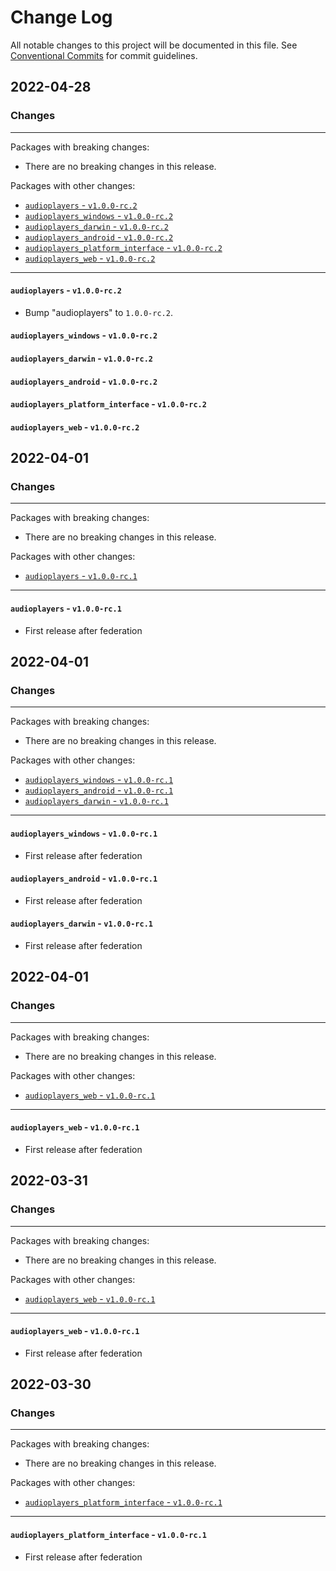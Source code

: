 # Change Log

All notable changes to this project will be documented in this file.
See [Conventional Commits](https://conventionalcommits.org) for commit guidelines.

## 2022-04-28

### Changes

---

Packages with breaking changes:

 - There are no breaking changes in this release.

Packages with other changes:

 - [`audioplayers` - `v1.0.0-rc.2`](#audioplayers---v100-rc2)
 - [`audioplayers_windows` - `v1.0.0-rc.2`](#audioplayers_windows---v100-rc2)
 - [`audioplayers_darwin` - `v1.0.0-rc.2`](#audioplayers_darwin---v100-rc2)
 - [`audioplayers_android` - `v1.0.0-rc.2`](#audioplayers_android---v100-rc2)
 - [`audioplayers_platform_interface` - `v1.0.0-rc.2`](#audioplayers_platform_interface---v100-rc2)
 - [`audioplayers_web` - `v1.0.0-rc.2`](#audioplayers_web---v100-rc2)

---

#### `audioplayers` - `v1.0.0-rc.2`

 - Bump "audioplayers" to `1.0.0-rc.2`.

#### `audioplayers_windows` - `v1.0.0-rc.2`

#### `audioplayers_darwin` - `v1.0.0-rc.2`

#### `audioplayers_android` - `v1.0.0-rc.2`

#### `audioplayers_platform_interface` - `v1.0.0-rc.2`

#### `audioplayers_web` - `v1.0.0-rc.2`


## 2022-04-01

### Changes

---

Packages with breaking changes:

 - There are no breaking changes in this release.

Packages with other changes:

 - [`audioplayers` - `v1.0.0-rc.1`](#audioplayers---v100-rc1)

---

#### `audioplayers` - `v1.0.0-rc.1`

 - First release after federation


## 2022-04-01

### Changes

---

Packages with breaking changes:

 - There are no breaking changes in this release.

Packages with other changes:

 - [`audioplayers_windows` - `v1.0.0-rc.1`](#audioplayers_windows---v100-rc1)
 - [`audioplayers_android` - `v1.0.0-rc.1`](#audioplayers_android---v100-rc1)
 - [`audioplayers_darwin` - `v1.0.0-rc.1`](#audioplayers_darwin---v100-rc1)

---

#### `audioplayers_windows` - `v1.0.0-rc.1`

 - First release after federation

#### `audioplayers_android` - `v1.0.0-rc.1`

 - First release after federation

#### `audioplayers_darwin` - `v1.0.0-rc.1`

 - First release after federation


## 2022-04-01

### Changes

---

Packages with breaking changes:

 - There are no breaking changes in this release.

Packages with other changes:

 - [`audioplayers_web` - `v1.0.0-rc.1`](#audioplayers_web---v100-rc1)

---

#### `audioplayers_web` - `v1.0.0-rc.1`

 - First release after federation


## 2022-03-31

### Changes

---

Packages with breaking changes:

 - There are no breaking changes in this release.

Packages with other changes:

 - [`audioplayers_web` - `v1.0.0-rc.1`](#audioplayers_web---v100-rc1)

---

#### `audioplayers_web` - `v1.0.0-rc.1`

 - First release after federation


## 2022-03-30

### Changes

---

Packages with breaking changes:

 - There are no breaking changes in this release.

Packages with other changes:

 - [`audioplayers_platform_interface` - `v1.0.0-rc.1`](#audioplayers_platform_interface---v100-rc1)

---

#### `audioplayers_platform_interface` - `v1.0.0-rc.1`

 - First release after federation

